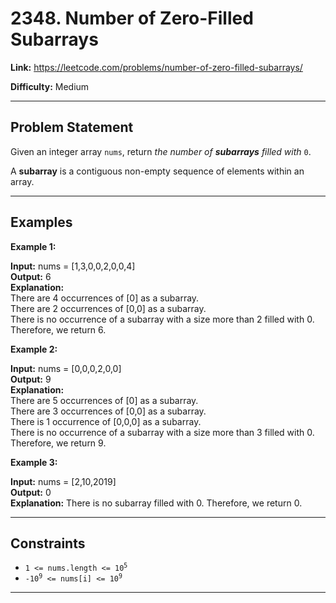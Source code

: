 # 2348. Number of Zero-Filled Subarrays

**Link:** https://leetcode.com/problems/number-of-zero-filled-subarrays/

**Difficulty:** Medium

---

## Problem Statement

Given an integer array `nums`, return _the number of **subarrays** filled with_ `0`.

A **subarray** is a contiguous non-empty sequence of elements within an array.

---

## Examples

**Example 1:**

**Input:** nums = [1,3,0,0,2,0,0,4] \
**Output:** 6 \
**Explanation:** \
There are 4 occurrences of [0] as a subarray. \
There are 2 occurrences of [0,0] as a subarray. \
There is no occurrence of a subarray with a size more than 2 filled with 0. Therefore, we return 6.

**Example 2:**

**Input:** nums = [0,0,0,2,0,0] \
**Output:** 9 \
**Explanation:** \
There are 5 occurrences of [0] as a subarray. \
There are 3 occurrences of [0,0] as a subarray. \
There is 1 occurrence of [0,0,0] as a subarray. \
There is no occurrence of a subarray with a size more than 3 filled with 0. Therefore, we return 9.

**Example 3:**

**Input:** nums = [2,10,2019] \
**Output:** 0 \
**Explanation:** There is no subarray filled with 0. Therefore, we return 0.

---

## Constraints

- <code>1 <= nums.length <= 10<sup>5</sup></code>
- <code>-10<sup>9</sup> <= nums[i] <= 10<sup>9</sup></code>

---